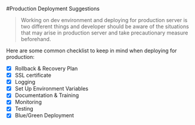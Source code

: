 #Production Deployment Suggestions
> Working on dev environment and deploying for production server is two different things and developer should be aware of the situations that may arise in production server and take precautionary measure beforehand.

Here are some common checklist to keep in mind when deploying for production:

- [x] Rollback & Recovery Plan
- [x] SSL certificate
- [x] Logging
- [x] Set Up Environment Variables
- [x] Documentation & Training
- [x] Monitoring
- [x] Testing
- [x] Blue/Green Deployment
